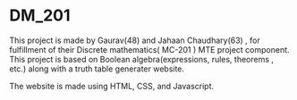# DM_201

This project is made by Gaurav(48) and Jahaan Chaudhary(63) , for fulfillment of their Discrete mathematics( MC-201 ) MTE project component.
This project is based on Boolean algebra(expressions, rules, theorems , etc.) along with a truth table generater website. 

The website is made using  HTML, CSS, and Javascript.


